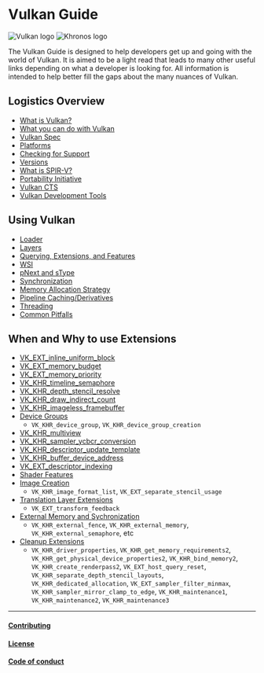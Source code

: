 # Vulkan Guide

![Vulkan logo](./images/vulkan_logo.png)
![Khronos logo](./images/khronos_logo.png)

The Vulkan Guide is designed to help developers get up and going with the world of Vulkan. It is aimed to be a light read that leads to many other useful links depending on what a developer is looking for. All information is intended to help better fill the gaps about the many nuances of Vulkan.

## Logistics Overview
- [What is Vulkan?](./chapters/what_is_vulkan.md)
- [What you can do with Vulkan](./chapters/what_vulkan_can_do.md)
- [Vulkan Spec](./chapters/vulkan_spec.md)
- [Platforms](./chapters/platforms.md)
- [Checking for Support](./chapters/checking_for_support.md)
- [Versions](./chapters/versions.md)
- [What is SPIR-V?](./chapters/what_is_spirv.md)
- [Portability Initiative](./chapters/portability_initiative.md)
- [Vulkan CTS](./chapters/vulkan_cts.md)
- [Vulkan Development Tools](./chapters/development_tools.md)

## Using Vulkan
- [Loader](./chapters/loader.md)
- [Layers](./chapters/layers.md)
- [Querying, Extensions, and Features](./chapters/querying_extensions_features.md)
- [WSI](./chapters/wsi.md)
- [pNext and sType](./chapters/pnext_and_stype.md)
- [Synchronization](./chapters/synchronization.md)
- [Memory Allocation Strategy](./chapters/memory_allocation.md)
- [Pipeline Caching/Derivatives](./chapters/pipeline_cache.md)
- [Threading](./chapters/threading.md)
- [Common Pitfalls](./chapters/common_pitfalls.md)

## When and Why to use Extensions
- [VK_EXT_inline_uniform_block](./chapters/extensions/VK_EXT_inline_uniform_block.md)
- [VK_EXT_memory_budget](./chapters/extensions/VK_EXT_memory_budget.md)
- [VK_EXT_memory_priority](./chapters/extensions/VK_EXT_memory_priority.md)
- [VK_KHR_timeline_semaphore](https://www.khronos.org/blog/vulkan-timeline-semaphores)
- [VK_KHR_depth_stencil_resolve](./chapters/extensions/VK_KHR_depth_stencil_resolve.md)
- [VK_KHR_draw_indirect_count](./chapters/extensions/VK_KHR_draw_indirect_count.md)
- [VK_KHR_imageless_framebuffer](./chapters/extensions/VK_KHR_imageless_framebuffer.md)
- [Device Groups](./chapters/extensions/device_groups.md)
    - `VK_KHR_device_group`, `VK_KHR_device_group_creation`
- [VK_KHR_multiview](./chapters/extensions/VK_KHR_multiview.md)
- [VK_KHR_sampler_ycbcr_conversion](./chapters/extensions/VK_KHR_sampler_ycbcr_conversion.md)
- [VK_KHR_descriptor_update_template](./chapters/extensions/VK_KHR_descriptor_update_template.md)
- [VK_KHR_buffer_device_address](./chapters/extensions/VK_KHR_buffer_device_address.md)
- [VK_EXT_descriptor_indexing](./chapters/extensions/VK_EXT_descriptor_indexing.md)
- [Shader Features](./chapters/extensions/shader_features.md)
- [Image Creation](./chapters/extensions/image_creation.md)
    - `VK_KHR_image_format_list`, `VK_EXT_separate_stencil_usage`
- [Translation Layer Extensions](./chapters/extensions/translation_layer_extensions.md)
    - `VK_EXT_transform_feedback`
- [External Memory and Sychronization](./chapters/extensions/VK_KHR_external_xxx.md)
    - `VK_KHR_external_fence`, `VK_KHR_external_memory`, `VK_KHR_external_semaphore`, etc
- [Cleanup Extensions](./chapters/extensions/cleanup_extensions.md)
    - `VK_KHR_driver_properties`, `VK_KHR_get_memory_requirements2`, `VK_KHR_get_physical_device_properties2`, `VK_KHR_bind_memory2`, `VK_KHR_create_renderpass2`, `VK_EXT_host_query_reset`, `VK_KHR_separate_depth_stencil_layouts`, `VK_KHR_dedicated_allocation`, `VK_EXT_sampler_filter_minmax`, `VK_KHR_sampler_mirror_clamp_to_edge`, `VK_KHR_maintenance1`, `VK_KHR_maintenance2`, `VK_KHR_maintenance3`

----

#### [Contributing](./CONTRIBUTING.md)
#### [License](./LICENSE)
#### [Code of conduct](./CODE_OF_CONDUCT.md)